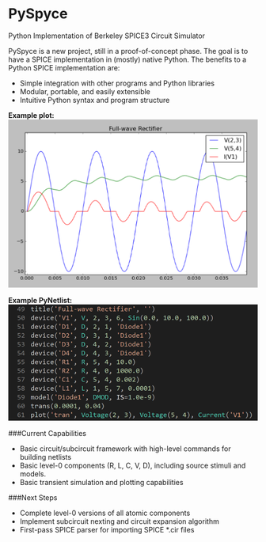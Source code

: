 PySpyce
=======
Python Implementation of Berkeley SPICE3 Circuit Simulator

PySpyce is a new project, still in a proof-of-concept phase. The goal is to have a SPICE implementation in (mostly) native Python.
The benefits to a Python SPICE implementation are:
* Simple integration with other programs and Python libraries
* Modular, portable, and easily extensible
* Intuitive Python syntax and program structure

**Example plot:**
![Plot](/images/fig1.png)

**Example PyNetlist:**
![Netlist](/images/netlist1.png)

###Current Capabilities
* Basic circuit/subcircuit framework with high-level commands for building netlists
* Basic level-0 components (R, L, C, V, D), including source stimuli and models.
* Basic transient simulation and plotting capabilities

###Next Steps
* Complete level-0 versions of all atomic components
* Implement subcircuit nexting and circuit expansion algorithm
* First-pass SPICE parser for importing SPICE *.cir files
